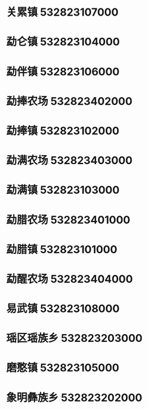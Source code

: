 # 关累镇 532823107000
# 勐仑镇 532823104000
# 勐伴镇 532823106000
# 勐捧农场 532823402000
# 勐捧镇 532823102000
# 勐满农场 532823403000
# 勐满镇 532823103000
# 勐腊农场 532823401000
# 勐腊镇 532823101000
# 勐醒农场 532823404000
# 易武镇 532823108000
# 瑶区瑶族乡 532823203000
# 磨憨镇 532823105000
# 象明彝族乡 532823202000
